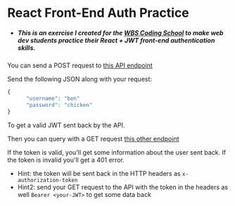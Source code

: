 # React Front-End Auth Practice

- ##### This is an exercise I created for the [WBS Coding School](https://www.wbscodingschool.com/) to make web dev students practice their **React + JWT front-end authentication** skills.

You can send a POST request to [this API endpoint](https://wbs-simple-auth.herokuapp.com)

Send the following JSON along with your request:

```js
{
      "username": "ben"
      "password": "chicken"
}
```

To get a valid JWT sent back by the API.

Then you can query with a GET request [this other endpoint](https://wbs-simple-auth.herokuapp.com/auth/me)

If the token is valid, you'll get some information about the user sent back. 
If the token is invalid you'll get a 401 error.  

- Hint: the token will be sent back in the HTTP headers as `x-authorization-token`
- Hint2: send your GET request to the API with the token in the headers as well `Bearer <your-JWT>` to get some data back

